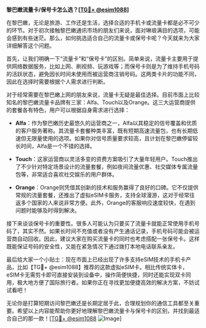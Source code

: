 **黎巴嫩流量卡/保号卡怎么选？[[TG💪+ @esim1088](https://t.me/s/esim1088)]**

在黎巴嫩，无论是旅游、工作还是生活，选择合适的手机卡或流量卡都是必不可少的环节。对于初次接触黎巴嫩通讯市场的朋友们来说，面对琳琅满目的选项，可能会感到有些迷茫。那么，如何挑选适合自己的流量卡或保号卡呢？今天就来为大家详细解答这个问题。

首先，让我们明确一下“流量卡”和“保号卡”的区别。简单来说，流量卡主要用于提供网络数据服务，比如上网、刷视频、玩游戏等；而保号卡则是为了维持手机号码的活跃状态，避免因长时间未使用而被运营商注销号码。这两类卡片的功能不同，因此在选择时需要根据个人需求进行判断。

对于经常需要在黎巴嫩上网的朋友来说，流量卡无疑是最佳选择。目前市面上比较知名的黎巴嫩流量卡品牌有三家：Alfa、Touch以及Orange。这三大运营商提供的套餐各有特色，用户可以根据自身需求进行选择：

- **Alfa**：作为黎巴嫩历史最悠久的运营商之一，Alfa以其稳定的信号覆盖和优质的客户服务著称。其流量卡套餐种类丰富，既有短期高速流量包，也有长期低速但无限量使用的选项。如果你对信号质量要求较高，且计划在黎巴嫩停留较长时间，Alfa是一个不错的选择。
  
- **Touch**：这家运营商以灵活多变的资费方案吸引了大量年轻用户。Touch推出了不少针对特定场景设计的流量套餐，例如夜间流量优惠、社交媒体专属流量包等，非常适合喜欢社交娱乐的用户群体。

- **Orange**：Orange则凭借其创新的技术和服务赢得了良好的口碑。它不仅提供常规的流量套餐，还推出了虚拟eSIM卡服务，支持全球漫游，这对于经常往返多个国家的人来说非常方便。此外，Orange的客服响应速度较快，在遇到问题时能够及时得到解决。

接下来谈谈保号卡的重要性。很多人可能认为只要买了流量卡就能正常使用手机号码了，其实不然。如果长时间不充值或者没有产生通话记录，手机号码可能会被运营商自动回收。因此，建议大家在购买流量卡的同时也考虑搭配一张保号卡。这样既能保证号码的安全性，又能在紧急情况下通过拨打本地电话联系亲友。

最后给大家一个小贴士：现在市面上已经出现了许多支持eSIM技术的手机卡产品，比如【TG💪+ @esim1088】推荐的这款虚拟eSIM卡。相比传统实体卡，eSIM卡无需剪卡即可直接安装到设备中，操作简便快捷，同时还能实现双卡同用，极大地方便了国际旅行者。如果你正在寻找更加便捷高效的解决方案，不妨试试看吧！

无论你是打算短期访问黎巴嫩还是长期定居于此，合理规划你的通信工具都至关重要。希望以上内容能帮助你更好地理解黎巴嫩流量卡与保号卡的区别，并找到最适合自己的那一款！[[TG💪+ @esim1088](https://t.me/s/esim1088) ![Image](https://i.postimg.cc/4NQfJmqS/Snipaste-2025-05-13-00-14-12.png)]